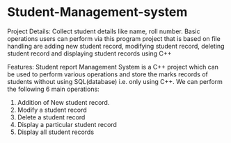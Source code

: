 # Student-Management-system
Project Details:
Collect student details like name, roll number.  Basic operations users can perform via this program
project that is based on file handling are adding new student record, modifying student record,
deleting student record and displaying student records using C++


Features:
Student report Management System is a C++ project which can be used to perform various
operations and store the marks records of students without using SQL(database) i.e. only using
C++. We can perform the following 6 main operations:
1. Addition of New student record.
2. Modify a student record
3. Delete a student record
4. Display a particular student record
5. Display all student records
